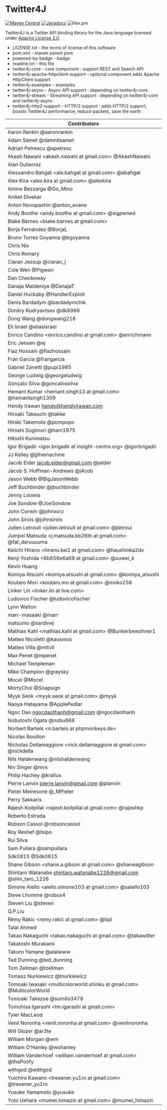 Twitter4J
=========

[![Maven Central](https://img.shields.io/maven-central/v/org.twitter4j/twitter4j.svg?label=Maven%20Central)](https://search.maven.org/search?q=g:%22org.twitter4j%22%20AND%20a:%22twitter4j%22)
[![Javadocs](https://www.javadoc.io/badge/org.twitter4j/twitter4j.svg)](https://www.javadoc.io/doc/org.twitter4j/twitter4j)
![Hex.pm](https://img.shields.io/hexpm/l/plug.svg)

Twitter4J is a Twitter API binding library for the Java language licensed under [Apache License 2.0](https://www.apache.org/licenses/LICENSE-2.0).

- LICENSE.txt - the terms of license of this software
- pom.xml - maven parent pom
- powered-by-badge - badge
- readme.txt - this file
- twitter4j-core - core component : support REST and Search API
- twitter4j-apache-httpclient-support - optional component adds Apache HttpClient support
- twitter4j-examples - examples
- twitter4j-async - Async API support : depending on twitter4j-core
- twitter4j-stream - Streaming API support : depending on twitter4j-core and twitter4j-async
- twitter4j-http2-support - HTTP/2 support : adds HTTP/2 support, boosts Twitter4J performance, reduce packets, save the earth

| Contributors |
| --- |
| Aaron Rankin <aaron at sproutsocial.com> @aaronrankin
| Adam Samet <asamet at twitter.com> @damnitsamet
| Adrian Petrescu <apetresc at gmail.com> @apetresc
| Akash Nawani <akash.nawani at gmail.com> @AkashNawani
| Alan Gutierrez <alan at blogometer.com>
| Alessandro Bahgat <ale.bahgat at gmail.com> @abahgat
| Alex Kira <alex.kira at gmail.com> @alexkira
| Amine Bezzarga <abezzarg at gmail.com> @Go_Mino
| Aniket Divekar
| Anton Novopashin <antonevane at gmail.com> @anton_evane
| Andy Boothe <andy.boothe at gmail.com> @sigpwned
| Blake Barnes <blake.barnes at gmail.com>
| Borja Fernández @BorjaL
| Bruno Torres Goyanna <bgoyanna at gmail.com> @bgoyanna
| Chris Nix
| Chris Romary
| Ciaran Jessup <ciaranj at gmail.com> @ciaran_j
| Cole Wen <wennnnke at gmail.com> @Pigwen
| Dan Checkoway <dcheckoway at gmail.com>
| Danaja Maldeniya <danajamkdt at gmail.com> @DanajaT
| Daniel Huckaby <handlerexploit at gmail.com> @HandlerExploit
| Denis Bardadym <bardadymchik at gmail.com> @bardadymchik
| Dimitry Kudryavtsev <dk8996 at gmail.com> @dk8996
| Dong Wang <dong at twitter.com> @dongwang218
| Eli Israel <eli at meshfire.com> @eliasisrael
| Enrico Candino <enrico.candino at gmail.com> @enrichmann
| Eric Jensen <ej at twitter.com> @ej
| Fiaz Hossain <fiaz at twitter.com> @fiazhossain
| Fran Garcia <fgarciarico at gmail.com> @frangarcia
| Gabriel Zanetti @pupi1985
| George Ludwig <georgeludwig at gmail.com> @georgeludwig
| Gonçalo Silva <goncalossilva at gmail.com> @goncalossilva
| Hemant Kumar <hemant.singh13 at gmail.com> @hemantsingh1309
| Hendy Irawan <hendy@hendyirawan.com>
| Hiroaki Takeuchi <takke30 at gmail.com> @takke
| Hiroki Takemoto <pompopo at gmail.com> @pompopo
| Hiroshi Sugimori <mamamadata at gmail.com> @ham1975
| Hitoshi Kunimatsu <hkhumanoid at gmail.com>
| Igor Brigadir <igor.brigadir at insight-centre.org> @igorbrigadir
| JJ Kelley <jjthemachine at gmail.com> @jjthemachine
| Jacob Elder <jacob.elder@gmail.com> @jelder
| Jacob S. Hoffman-Andrews <jsha at twitter.com> @j4cob
| Jason Webb <bigjasonwebb at gmail.com> @BigJasonWebb
| Jeff Buchbinder @jbuchbinder
| Jenny Loomis <jenny at rockmelt.com>
| Joe Sondow @JoeSondow
| John Corwin <jcorwin at twitter.com> @johnxorz
| John Sirois <jsirois at twitter.com> @johnsirois
| Julien Letrouit <julien.letrouit at gmail.com> @jletroui
| Jumpei Matsuda <j.matsuda.bb26th at gmail.com> @fat_daruuuuma
| Keiichi Hirano <hirano.kei1 at gmail.com> @haushinka2dx
| Kenji Yoshida <6b656e6a69 at gmail.com> @xuwei_k
| Kevin Huang
| Komiya Atsushi <komiya.atsushi at gmail.com> @komiya_atsushi
| Koutaro Mori <koutaro.mo at gmail.com> @moko256
| Linker Lin <linker.lin at live.com>
| Ludovico Fischer @ludovicofischer
| Lynn Walton
| marr-masaaki <marr fiveflavors at gmail.com> @marr
| matsumo <matsumo at ce.ns0.it> @sardinej
| Mathias Kahl <mathias.kahl at gmail.com> @Bunkerbewohner1
| Matteo Nicoletti <matteo at kaosmos.it> @kaosmos
| Matteo Villa @mttvll
| Max Penet <m at qbits.cc> @mpenet
| Michael Templeman
| Mike Champion <mike at graysky.org> @graysky
| Mocel <docel77 at gmail.com> @Mocel
| MortyChoi <soapsign at gmail.com> @Soapsign
| Myyk Seok <myyk.seok at gmail.com> @myyk
| Naoya Hatayama <applepedlar at gmail.com> @ApplePedlar
| Ngoc Dao <ngocdaothanh@gmail.com> @ngocdaothanh
| Nobutoshi Ogata <n-ogata at cnt.biglobe.co.jp> @nobu666
| Norbert Bartels <n.bartels at phpmonkeys.de>
| Nicolas Bouillon <nicolas at bouil.org>
| Nicholas Dellamaggiore <nick.dellamaggiore at gmail.com> @nickdella
| Nils Haldenwang @nilshaldenwang
| Niv Singer <niv at innerlogics.com> @nivs
| Philip Hachey <philip dot hachey at gmail dot com> @krallus
| Pierre Lanvin <pierre.lanvin@gmail.com> @planvin
| Pieter Meiresone @_MPieter
| Perry Sakkaris <psakkaris at gmail.com>
| Rajesh Koilpillai <rajesh.koilpillai at gmail.com> @rajeshkp
| Roberto Estrada <robestradac at gmail.com>
| Robson Cassol <robsoncassol at gmail.com> @robsoncassol
| Roy Reshef <royreshef at gmail.com> @tsipo
| Rui Silva
| Sam Pullara <sam at sampullara.com> @sampullara
| Sdk0815 <developer at terumode.net> @Sdk0815
| Shane Gibson <shane.a.gibson at gmail.com> @shaneagibson
| Shintaro Watanabe <shintaro.watanabe1226@gmail.com> @shin_taro_1226
| Simone Aiello <aiello.simone103 at gmail.com> @saiello103
| Steve Lhomme <slhomme at matroska.org> @robux4
| Steven Liu <steven at twitter.com> @steven
| Q.P.Liu <qpliu at yahoo.com>
| Rémy Rakic <remy.rakic at gmail.com> @lqd
| Talal Ahmed <talal at venexel.ca>
| Takao Nakaguchi <takao.nakaguchi at gmail.com> @takawitter
| Takatoshi Murakami
| Takuro Yamane <alalwww at awairo.net> @alalwww
| Ted Dunning <tdunning at apache.org> @ted_dunning
| Tom Zellman <tzellman at gmail.com> @tzellman
| Tomasz Nurkiewicz @tnurkiewicz
| Tomoaki Iwasaki <multicolorworld.shinku at gmail.com> @MulticolorWorld
| Tomoaki Takezoe <sumito3478 at gmail.com> @sumito3478
| Tomohisa Igarashi <tm.igarashi at gmail.com>
| Tyler MacLeod
| Venil Noronha <venil.noronha at gmail.com> @venilnoronha
| Will Glozer <will at glozer.net> @ar3te
| William Morgan <william at twitter.com> @wm
| William O'Hanley <william at wohanley.com> @wohanley
| William Vanderhoef <william.vanderhoef at gmail.com> @thePoofy
| withgod <noname at withgod.jp> @withgod
| Yuichiro Kawano <tresener.yu1ro at gmail.com> @tresener_yu1ro
| Yusuke Yamamoto <yusuke at mac.com> @yusuke
| Yuto Uehara <mumei.himazin at gmail.com> @mumei_himazin
